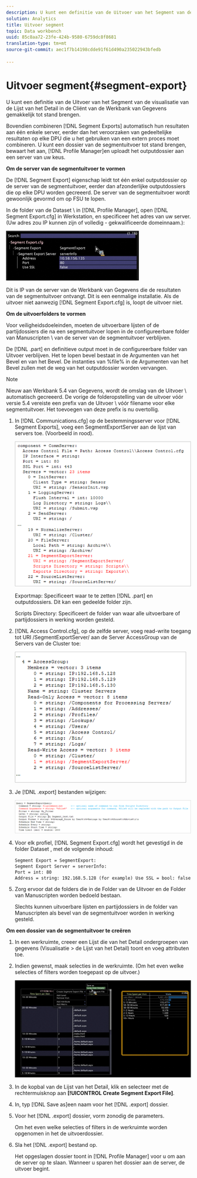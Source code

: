 ```yaml
---
description: U kunt een definitie van de Uitvoer van het Segment van de visualisatie van de Lijst van het Detail in de Cliënt van de Werkbank van Gegevens gemakkelijk tot stand brengen.
solution: Analytics
title: Uitvoer segment
topic: Data workbench
uuid: 85c8aa72-23fe-424b-9580-6759dc8f8681
translation-type: tm+mt
source-git-commit: aec1f7b14198cdde91f61d490a235022943bfedb

---
```



# Uitvoer segment{#segment-export}

U kunt een definitie van de Uitvoer van het Segment van de visualisatie van de Lijst van het Detail in de Cliënt van de Werkbank van Gegevens gemakkelijk tot stand brengen.

Bovendien combineren [!DNL Segment Exports] automatisch hun resultaten aan één enkele server, eerder dan het veroorzaken van gedeeltelijke resultaten op elke DPU die u het gebruiken van een extern proces moet combineren. U kunt een dossier van de segmentuitvoer tot stand brengen, bewaart het aan, [!DNL Profile Manager]en uploadt het outputdossier aan een server van uw keus.

**Om de server van de segmentuitvoer te vormen**

De [!DNL Segment Export] eigenschap leidt tot één enkel outputdossier op de server van de segmentuitvoer, eerder dan afzonderlijke outputdossiers die op elke DPU worden gecreeerd. De server van de segmentuitvoer wordt gewoonlijk gevormd om op FSU te lopen.

In de folder van de Dataset \ in [!DNL Profile Manager], open [!DNL Segment Export.cfg] in Werkstation, en specificeer het adres van uw server. (Uw adres zou IP kunnen zijn of volledig - gekwalificeerde domeinnaam.):

![](assets/segment_export_cfg.png)

Dit is IP van de server van de Werkbank van Gegevens die de resultaten van de segmentuitvoer ontvangt. Dit is een eenmalige installatie. Als de uitvoer niet aanwezig [!DNL Segment Export.cfg] is, loopt de uitvoer niet.

**Om de uitvoerfolders te vormen**

Voor veiligheidsdoeleinden, moeten de uitvoerbare lijsten of de partijdossiers die na een segmentuitvoer lopen in de configureerbare folder van Manuscripten \ van de server van de segmentuitvoer verblijven.

De [!DNL .part] en definitieve output moet in de configureerbare folder van Uitvoer verblijven. Het te lopen bevel bestaat in de Argumenten van het Bevel en van het Bevel. De instanties van %file% in de Argumenten van het Bevel zullen met de weg van het outputdossier worden vervangen.

>[!NOTE]
>
>Nieuw aan Werkbank 5.4 van Gegevens, wordt de omslag van de Uitvoer \ automatisch gecreeerd. De vorige de folderopstelling van de uitvoer vóór versie 5.4 vereiste een prefix van de Uitvoer \ vóór filename voor elke segmentuitvoer. Het toevoegen van deze prefix is nu overtollig.

1. In [!DNL Communications.cfg] op de bestemmingsserver voor [!DNL Segment Exports], voeg een SegmentExportServer aan de lijst van servers toe. (Voorbeeld in rood).

   ![](assets/communications_cfg_example.png)

   Exportmap: Specificeert waar te te zetten [!DNL .part] en outputdossiers. Dit kan een gedeelde folder zijn.

   Scripts Directory: Specificeert de folder van waar alle uitvoerbare of partijdossiers in werking worden gesteld.

1. [!DNL Access Control.cfg], op de zelfde server, voeg read-write toegang tot URI /SegmentExportServer/ aan de Server AccessGroup van de Servers van de Cluster toe:

   ![](assets/accesscontrol_cfg_example.png)

1. Je [!DNL .export] bestanden wijzigen:

   ![](assets/segment_export_query_example.png)

1. Voor elk profiel, [!DNL Segment Export.cfg] wordt het gevestigd in de folder Dataset \, met de volgende inhoud:

   ```
   Segment Export = SegmentExport:
   Segment Export Server = serverInfo:
   Port = int: 80
   Address = string: 192.168.5.128 (for example) Use SSL = bool: false
   ```

1. Zorg ervoor dat de folders die in de Folder van de Uitvoer en de Folder van Manuscripten worden bedoeld bestaan.

   Slechts kunnen uitvoerbare lijsten en partijdossiers in de folder van Manuscripten als bevel van de segmentuitvoer worden in werking gesteld.

**Om een dossier van de segmentuitvoer te creëren**

1. In een werkruimte, creeer een Lijst die van het Detail ondergroepen van gegevens (Visualisatie > de Lijst van het Detail) toont en voeg attributen toe.
1. Indien gewenst, maak selecties in de werkruimte. (Om het even welke selecties of filters worden toegepast op de uitvoer.)

   ![](assets/create_segment_export_file.png)

1. In de kopbal van de Lijst van het Detail, klik en selecteer met de rechtermuisknop aan **[!UICONTROL Create Segment Export File]**.
1. In, typ [!DNL Save as]een naam voor het [!DNL .export] dossier.
1. Voor het [!DNL .export] dossier, vorm zonodig de parameters.

   Om het even welke selecties of filters in de werkruimte worden opgenomen in het de uitvoerdossier.

1. Sla het [!DNL .export] bestand op.

   Het opgeslagen dossier toont in [!DNL Profile Manager] voor u om aan de server op te slaan. Wanneer u sparen het dossier aan de server, de uitvoer begint.

